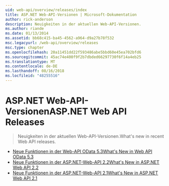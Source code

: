 ```yaml
---
uid: web-api/overview/releases/index
title: ASP.NET Web-API-Versionen | Microsoft-Dokumentation
author: rick-anderson
description: Neuigkeiten in der aktuellen Web-API-Versionen.
ms.author: riande
ms.date: 01/13/2014
ms.assetid: bb68c415-ba45-4562-a964-d9a27b78f532
msc.legacyurl: /web-api/overview/releases
msc.type: chapter
ms.openlocfilehash: 20a11451dd22f593486abe5bbd60e45ea702bfd6
ms.sourcegitcommit: 45ac74e400f9f2b7dbded66297730f6f14a4eb25
ms.translationtype: MT
ms.contentlocale: de-DE
ms.lasthandoff: 08/16/2018
ms.locfileid: "48255516"
---
```

<a name="aspnet-web-api-releases"></a><span data-ttu-id="3e272-103">ASP.NET Web-API-Versionen</span><span class="sxs-lookup"><span data-stu-id="3e272-103">ASP.NET Web API Releases</span></span>
====================
> <span data-ttu-id="3e272-104">Neuigkeiten in der aktuellen Web-API-Versionen.</span><span class="sxs-lookup"><span data-stu-id="3e272-104">What's new in recent Web API releases.</span></span>


- [<span data-ttu-id="3e272-105">Neue Funktionen in der Web-API OData 5.3</span><span class="sxs-lookup"><span data-stu-id="3e272-105">What's New in Web API OData 5.3</span></span>](whats-new-in-aspnet-web-api-odata-53.md)
- [<span data-ttu-id="3e272-106">Neue Funktionen in der ASP.NET-Web-API 2.2</span><span class="sxs-lookup"><span data-stu-id="3e272-106">What's New in ASP.NET Web API 2.2</span></span>](whats-new-in-aspnet-web-api-22.md)
- [<span data-ttu-id="3e272-107">Neue Funktionen in der ASP.NET-Web-API 2.1</span><span class="sxs-lookup"><span data-stu-id="3e272-107">What's New in ASP.NET Web API 2.1</span></span>](whats-new-in-aspnet-web-api-21.md)

